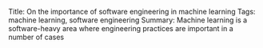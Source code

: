Title: On the importance of software engineering in machine learning
Tags: machine learning, software engineering
Summary: Machine learning is a software-heavy area where engineering practices are important in a number of cases

